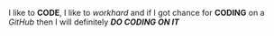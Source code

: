 I like to **CODE**, I like to _workhard_ and if I got chance for __CODING__ on a *GitHub* then I will definitely __*DO CODING ON IT*__
